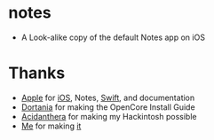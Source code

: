 # notes

- A Look-alike copy of the default Notes app on iOS

# Thanks

* [Apple](https://github.com/apple) for [iOS](https://apple.com/ios), Notes, [Swift](https://apple.com/swift), and documentation
* [Dortania](https://github.com/dortania) for making the OpenCore Install Guide
* [Acidanthera](https://github.com/acidanthera) for making my Hackintosh possible
* [Me](https://github.com/rvye) for making [it](https://github.com/rvye/notes)
